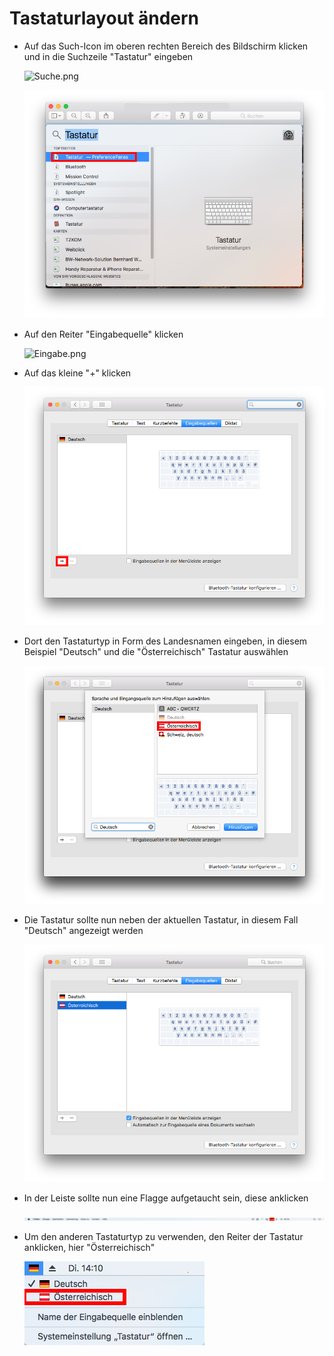 # Tastaturlayout ändern
* Auf das Such-Icon im oberen rechten Bereich des Bildschirm klicken und in die Suchzeile "Tastatur" 	eingeben

   ![Suche.png](/../../img/suche.png)

   ![Tastatur_suche.png](/../../img/Tastatur_suche.png)


* Auf den Reiter "Eingabequelle" klicken

	![Eingabe.png](/../../img/Eingabe.png)

* Auf das kleine "\+" klicken

	![auswahl.png](/../../img/auswahl.png)

* Dort den Tastaturtyp in Form des Landesnamen eingeben, in diesem Beispiel "Deutsch" und die "Österreichisch" Tastatur auswählen

	![beispiel.png](/../../img/beispiel.png)

* Die Tastatur sollte nun neben der aktuellen Tastatur, in diesem Fall "Deutsch" angezeigt werden

	![beispiel1.png](/../../img/beispiel1.png)

* In der Leiste sollte nun eine Flagge aufgetaucht sein, diese anklicken

	![beispiel2.png](/../../img/beispiel2.png)

* Um den anderen Tastaturtyp zu verwenden, den Reiter der Tastatur anklicken, hier "Österreichisch"

	![beispiel3.png](/../../img/beispiel3.png)


